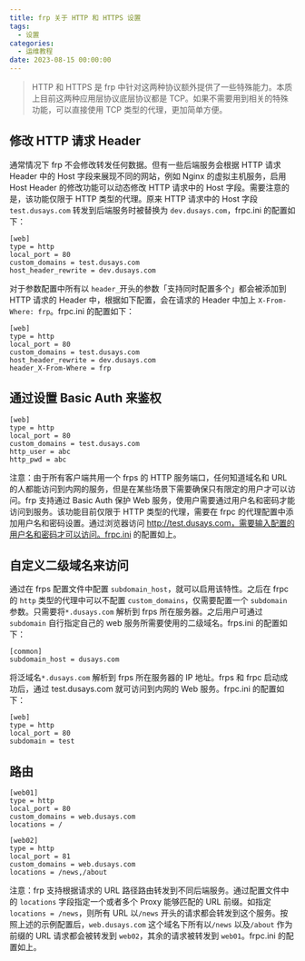 ```yaml
---
title: frp 关于 HTTP 和 HTTPS 设置
tags:
  - 设置
categories:
  - 运维教程
date: 2023-08-15 00:00:00
---
```


> HTTP 和 HTTPS 是 frp 中针对这两种协议额外提供了一些特殊能力。本质上目前这两种应用层协议底层协议都是 TCP。如果不需要用到相关的特殊功能，可以直接使用 TCP 类型的代理，更加简单方便。

<!-- more -->

## 修改 HTTP 请求 Header

通常情况下 frp 不会修改转发任何数据。但有一些后端服务会根据 HTTP 请求 Header 中的 Host 字段来展现不同的网站，例如 Nginx 的虚拟主机服务，启用 Host Header 的修改功能可以动态修改 HTTP 请求中的 Host 字段。需要注意的是，该功能仅限于 HTTP 类型的代理。原来 HTTP 请求中的 Host 字段 `test.dusays.com` 转发到后端服务时被替换为 `dev.dusays.com`，frpc.ini 的配置如下：

```
[web]
type = http
local_port = 80
custom_domains = test.dusays.com
host_header_rewrite = dev.dusays.com
```

对于参数配置中所有以 `header_`开头的参数「支持同时配置多个」都会被添加到 HTTP 请求的 Header 中，根据如下配置，会在请求的 Header 中加上 `X-From-Where: frp`。frpc.ini 的配置如下：

```
[web]
type = http
local_port = 80
custom_domains = test.dusays.com
host_header_rewrite = dev.dusays.com
header_X-From-Where = frp
```

## 通过设置 Basic Auth 来鉴权

```
[web]
type = http
local_port = 80
custom_domains = test.dusays.com
http_user = abc
http_pwd = abc
```

注意：由于所有客户端共用一个 frps 的 HTTP 服务端口，任何知道域名和 URL 的人都能访问到内网的服务，但是在某些场景下需要确保只有限定的用户才可以访问。frp 支持通过 Basic Auth 保护 Web 服务，使用户需要通过用户名和密码才能访问到服务。该功能目前仅限于 HTTP 类型的代理，需要在 frpc 的代理配置中添加用户名和密码设置。通过浏览器访问 http://test.dusays.com，需要输入配置的用户名和密码才可以访问。frpc.ini 的配置如上。

## 自定义二级域名来访问

通过在 frps 配置文件中配置 `subdomain_host`，就可以启用该特性。之后在 frpc 的 `http` 类型的代理中可以不配置 `custom_domains`，仅需要配置一个 `subdomain` 参数。只需要将`*.dusays.com` 解析到 frps 所在服务器。之后用户可通过 `subdomain` 自行指定自己的 web 服务所需要使用的二级域名。frps.ini 的配置如下：

```
[common]
subdomain_host = dusays.com
```

将泛域名`*.dusays.com` 解析到 frps 所在服务器的 IP 地址。frps 和 frpc 启动成功后，通过 test.dusays.com 就可访问到内网的 Web 服务。frpc.ini 的配置如下：

```
[web]
type = http
local_port = 80
subdomain = test
```

## 路由

```
[web01]
type = http
local_port = 80
custom_domains = web.dusays.com
locations = /

[web02]
type = http
local_port = 81
custom_domains = web.dusays.com
locations = /news,/about
```

注意：frp 支持根据请求的 URL 路径路由转发到不同后端服务。通过配置文件中的 `locations` 字段指定一个或者多个 Proxy 能够匹配的 URL 前缀。如指定 `locations = /news`，则所有 URL 以`/news` 开头的请求都会转发到这个服务。按照上述的示例配置后，`web.dusays.com` 这个域名下所有以`/news` 以及`/about` 作为前缀的 URL 请求都会被转发到 `web02`，其余的请求被转发到 `web01`。frpc.ini 的配置如上。